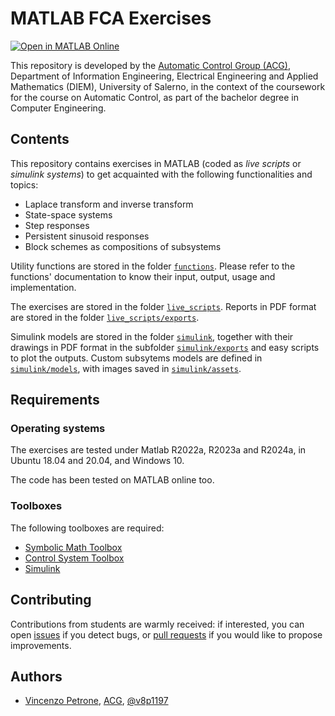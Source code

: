 # MATLAB FCA Exercises

[![Open in MATLAB Online](https://www.mathworks.com/images/responsive/global/open-in-matlab-online.svg)](https://matlab.mathworks.com/open/github/v1?repo=v8p1197/fca-matlab)

This repository is developed by the [Automatic Control Group (ACG)](http://www.automatica.unisa.it/), Department of Information Engineering, Electrical Engineering and Applied Mathematics (DIEM), University of Salerno, in the context of the coursework for the course on Automatic Control, as part of the bachelor degree in Computer Engineering.

## Contents

This repository contains exercises in MATLAB (coded as *live scripts* or *simulink systems*) to get acquainted with the following functionalities and topics:

* Laplace transform and inverse transform
* State-space systems
* Step responses
* Persistent sinusoid responses
* Block schemes as compositions of subsystems

Utility functions are stored in the folder [`functions`](./functions/).
Please refer to the functions' documentation to know their input, output, usage and implementation.

The exercises are stored in the folder [`live_scripts`](./live_scripts/).
Reports in PDF format are stored in the folder [`live_scripts/exports`](./live_scripts/exports).

Simulink models are stored in the folder [`simulink`](./simulink/), together with their drawings in PDF format in the subfolder [`simulink/exports`](./simulink/exports/) and easy scripts to plot the outputs.
Custom subsytems models are defined in [`simulink/models`](./simulink/models/), with images saved in [`simulink/assets`](./simulink/assets/).

## Requirements

### Operating systems

The exercises are tested under Matlab R2022a, R2023a and R2024a, in Ubuntu 18.04 and 20.04, and Windows 10.

The code has been tested on MATLAB online too.

### Toolboxes

The following toolboxes are required:

* [Symbolic Math Toolbox](https://it.mathworks.com/help/symbolic/)
* [Control System Toolbox](https://it.mathworks.com/products/control.html)
* [Simulink](https://it.mathworks.com/products/simulink.html)

## Contributing

Contributions from students are warmly received: if interested, you can open [issues](https://github.com/v8p1197/fca-matlab/issues) if you detect bugs, or [pull requests](https://github.com/v8p1197/fca-matlab/pulls) if you would like to propose improvements.

## Authors

* [Vincenzo Petrone](https://www.linkedin.com/in/vincenzo-petrone-b02b19213/), [ACG](http://www.automatica.unisa.it/all_people.php), [@v8p1197](https://github.com/v8p1197)
